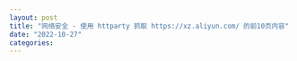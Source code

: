 ```yaml
---
layout: post
title: "网络安全 - 使用 httparty 抓取 https://xz.aliyun.com/ 的前10页内容"
date: "2022-10-27"
categories: 
---
```

